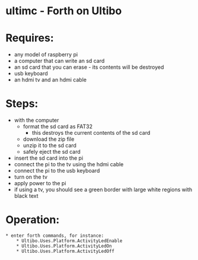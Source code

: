 # ultimc - Forth on Ultibo

# Requires:
* any model of raspberry pi
* a computer that can write an sd card
* an sd card that you can erase - its contents will be destroyed
* usb keyboard
* an hdmi tv and an hdmi cable

# Steps:
* with the computer
    * format the sd card as FAT32
        * this destroys the current contents of the sd card
    * download the zip file
    * unzip it to the sd card
    * safely eject the sd card
* insert the sd card into the pi
* connect the pi to the tv using the hdmi cable
* connect the pi to the usb keyboard
* turn on the tv
* apply power to the pi
* if using a tv, you should see a green border with large white regions with black text

# Operation:
    * enter forth commands, for instance:
        * Ultibo.Uses.Platform.ActivityLedEnable
        * Ultibo.Uses.Platform.ActivityLedOn
        * Ultibo.Uses.Platform.ActivityLedOff
         
